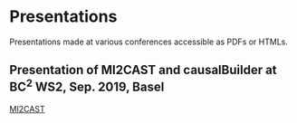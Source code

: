 # Presentations
Presentations made at various conferences accessible as PDFs or HTMLs.

## Presentation of MI2CAST and causalBuilder at BC<sup>2</sup> WS2, Sep. 2019, Basel

[MI2CAST](https://vtoure.github.io/presentations/2019_BC2_MI2CAST.html#1)
